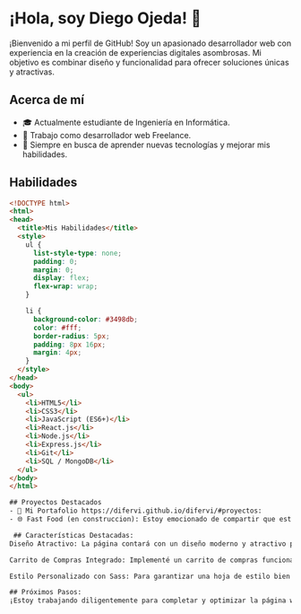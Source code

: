 # ¡Hola, soy Diego Ojeda! 👋

¡Bienvenido a mi perfil de GitHub! Soy un apasionado desarrollador web con experiencia en la creación de experiencias digitales asombrosas. Mi objetivo es combinar diseño y funcionalidad para ofrecer soluciones únicas y atractivas.


## Acerca de mí
- 🎓 Actualmente estudiante de Ingeniería en Informática.
- 💼 Trabajo como desarrollador web Freelance.
- 🚀 Siempre en busca de aprender nuevas tecnologías y mejorar mis habilidades.


## Habilidades
```html
<!DOCTYPE html>
<html>
<head>
  <title>Mis Habilidades</title>
  <style>
    ul {
      list-style-type: none;
      padding: 0;
      margin: 0;
      display: flex;
      flex-wrap: wrap;
    }

    li {
      background-color: #3498db;
      color: #fff;
      border-radius: 5px;
      padding: 8px 16px;
      margin: 4px;
    }
  </style>
</head>
<body>
  <ul>
    <li>HTML5</li>
    <li>CSS3</li>
    <li>JavaScript (ES6+)</li>
    <li>React.js</li>
    <li>Node.js</li>
    <li>Express.js</li>
    <li>Git</li>
    <li>SQL / MongoDB</li>
  </ul>
</body>
</html>

## Proyectos Destacados
- 🚀 Mi Portafolio https://difervi.github.io/difervi/#proyectos: 
- 🌐 Fast Food (en construccion): Estoy emocionado de compartir que estoy trabajando en una emocionante página web con un carrito de compras implementado con Shopify. Esta página está diseñada para ofrecer una experiencia de compra única y conveniente.

 ## Características Destacadas:
Diseño Atractivo: La página contará con un diseño moderno y atractivo para proporcionar una experiencia visualmente agradable a los usuarios.

Carrito de Compras Integrado: Implementé un carrito de compras funcional utilizando Shopify, permitiendo a los usuarios agregar productos, revisar su selección y realizar compras de manera fácil y segura.

Estilo Personalizado con Sass: Para garantizar una hoja de estilo bien organizada y mantenible, estoy utilizando Sass (Syntactically Awesome Stylesheets) para agregar ese toque personalizado a la apariencia de la página.

## Próximos Pasos:
¡Estoy trabajando diligentemente para completar y optimizar la página web! Pronto compartiré el enlace para que puedas explorar y disfrutar de la experiencia de compra.
